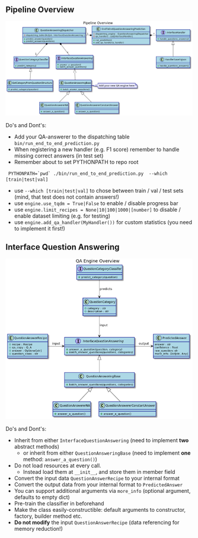 ## Pipeline Overview


![Components](../../docs/pipeline_overview.png?raw=true "Overview")

Do's and Dont's:
 * Add your QA-answerer to the dispatching table `bin/run_end_to_end_prediction.py`
 * When registering a new handler (e.g. F1 score) remember to handle missing correct answers (in test set)
 * Remember about to set PYTHONPATH to repo root
```
 PYTHONPATH=`pwd` ./bin/run_end_to_end_prediction.py  --which [train|test|val]
```

 * use `--which [train|test|val]` to chose between train / val / test sets (mind, that test does not contain answers!)
 * use `engine.use_tqdm = True|False` to enable / disable progress bar
 * use `engine.limit_recipes = None|10|100|1000|[number]` to disable / enable dataset limiting (e.g. for testing)
 * use `engine.add_qa_handler(MyHandler())` for custom statistics (you need to implement it first!)

## Interface Question Answering


![Components](../../docs/interface_question_answering.png?raw=true "Overview")

Do's and Dont's:
 * Inherit from either `InterfaceQuestionAnswering` (need to implement **two** abstract methods)
   * or inherit from either `QuestionAnsweringBase` (need to implement **one** method: `answer_a_question()`)
 * Do not load resources at every call. 
   * Instead load them at `__init__`, and store them in member field
 * Convert the input data `QuestionAnswerRecipe` to your internal format
 * Convert the output data from your internal format to `PredictedAnswer`
 * You can support additional arguments via `more_info` (optional argument, defaults to empty dict)
 * Pre-train the classifier in beforehand
 * Make the class easily-constructible: default arguments to constructor, factory, builder method etc.
 * **Do not modify** the input `QuestionAnswerRecipe` (data referencing for memory reduction!)

